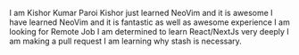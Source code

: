 I am Kishor Kumar Paroi
Kishor just learned NeoVim and it is awesome
I have learned NeoVim and it is fantastic as well as awesome experience
I am looking for Remote Job
I am determined to learn React/NextJs very deeply
I am making a pull request
I am learning why stash is necessary.
